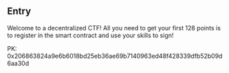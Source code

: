 ## Entry

Welcome to a decentralized CTF! All you need to get your first 128 points is to register in the smart contract and use your skills to sign!

PK: 0x206863824a9e6b6018bd25eb36ae69b7140963ed48f428339dfb52b09d6aa30d
